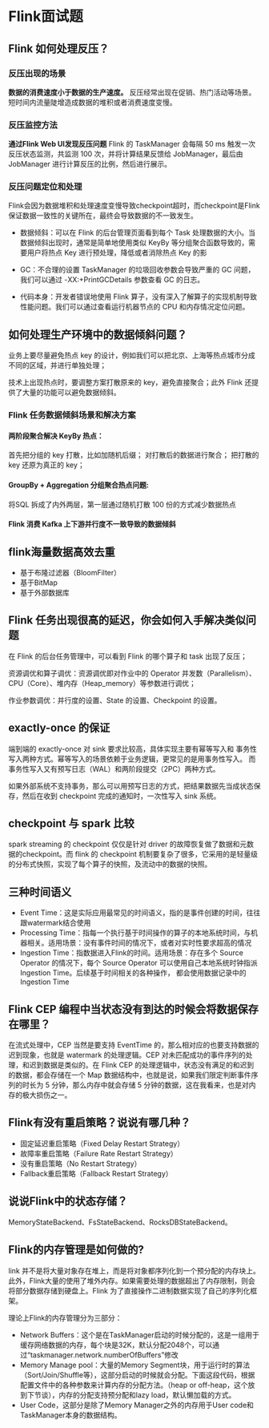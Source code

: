 # Flink面试题

## Flink 如何处理反压？

### 反压出现的场景
**数据的消费速度小于数据的生产速度。**
反压经常出现在促销、热门活动等场景。短时间内流量陡增造成数据的堆积或者消费速度变慢。

### 反压监控方法

**通过Flink Web UI发现反压问题**
Flink 的 TaskManager 会每隔 50 ms 触发一次反压状态监测，共监测 100 次，并将计算结果反馈给 JobManager，最后由 JobManager 进行计算反压的比例，然后进行展示。

### 反压问题定位和处理

Flink会因为数据堆积和处理速度变慢导致checkpoint超时，而checkpoint是Flink保证数据一致性的关键所在，最终会导致数据的不一致发生。

* 数据倾斜：可以在 Flink 的后台管理页面看到每个 Task 处理数据的大小。当数据倾斜出现时，通常是简单地使用类似 KeyBy 等分组聚合函数导致的，需要用户将热点 Key 进行预处理，降低或者消除热点 Key 的影

* GC：不合理的设置 TaskManager 的垃圾回收参数会导致严重的 GC 问题，我们可以通过 -XX:+PrintGCDetails 参数查看 GC 的日志。

* 代码本身：开发者错误地使用 Flink 算子，没有深入了解算子的实现机制导致性能问题。我们可以通过查看运行机器节点的 CPU 和内存情况定位问题。

## 如何处理生产环境中的数据倾斜问题？

业务上要尽量避免热点 key 的设计，例如我们可以把北京、上海等热点城市分成不同的区域，并进行单独处理；

技术上出现热点时，要调整方案打散原来的 key，避免直接聚合；此外 Flink 还提供了大量的功能可以避免数据倾斜。

### Flink 任务数据倾斜场景和解决方案

#### 两阶段聚合解决 KeyBy 热点：

首先把分组的 key 打散，比如加随机后缀；
对打散后的数据进行聚合；
把打散的 key 还原为真正的 key；

#### GroupBy + Aggregation 分组聚合热点问题:

将SQL 拆成了内外两层，第一层通过随机打散 100 份的方式减少数据热点

#### Flink 消费 Kafka 上下游并行度不一致导致的数据倾斜


## flink海量数据高效去重

* 基于布隆过滤器（BloomFilter）
* 基于BitMap
* 基于外部数据库


## Flink 任务出现很高的延迟，你会如何入手解决类似问题

在 Flink 的后台任务管理中，可以看到 Flink 的哪个算子和 task 出现了反压；

资源调优和算子调优：资源调优即对作业中的 Operator 并发数（Parallelism）、CPU（Core）、堆内存（Heap_memory）等参数进行调优；

作业参数调优：并行度的设置、State 的设置、Checkpoint 的设置。


## exactly-once 的保证

端到端的 exactly-once 对 sink 要求比较高，具体实现主要有幂等写入和 事务性写入两种方式。幂等写入的场景依赖于业务逻辑，更常见的是用事务性写入。 而事务性写入又有​​预写日志（WAL）​​​和​​两阶段提交（2PC）​​两种方式。

如果外部系统不支持事务，那么可以用预写日志的方式，把结果数据先当成状态保存，然后在收到 checkpoint 完成的通知时，一次性写入 sink 系统。

## checkpoint 与 spark 比较

spark streaming 的 checkpoint 仅仅是针对 driver 的故障恢复做了数据和元数据的checkpoint。而 flink 的 checkpoint 机制要复杂了很多，它采用的是轻量级的分布式快照，实现了每个算子的快照，及流动中的数据的快照。

## 三种时间语义

* Event Time：这是实际应用最常见的时间语义，指的是事件创建的时间，往往跟watermark结合使用
* Processing Time：指每一个执行基于时间操作的算子的本地系统时间，与机器相关。适用场景：没有事件时间的情况下，或者对实时性要求超高的情况
* Ingestion Time：指数据进入Flink的时间。适用场景：存在多个 Source Operator 的情况下，每个 Source Operator 可以使用自己本地系统时钟指派 Ingestion Time。后续基于时间相关的各种操作， 都会使用数据记录中的 Ingestion Time


## Flink CEP 编程中当状态没有到达的时候会将数据保存在哪里？

在流式处理中，CEP 当然是要支持 EventTime 的，那么相对应的也要支持数据的迟到现象，也就是 watermark 的处理逻辑。CEP 对未匹配成功的事件序列的处理，和迟到数据是类似的。在 Flink CEP 的处理逻辑中，状态没有满足的和迟到的数据，都会存储在一个 Map 数据结构中，也就是说，如果我们限定判断事件序列的时长为 5 分钟，那么内存中就会存储 5 分钟的数据，这在我看来，也是对内存的极大损伤之一。

## Flink有没有重启策略？说说有哪几种？

* 固定延迟重启策略（Fixed Delay Restart Strategy）
* 故障率重启策略（Failure Rate Restart Strategy）
* 没有重启策略（No Restart Strategy）
* Fallback重启策略（Fallback Restart Strategy）


## 说说Flink中的状态存储？

MemoryStateBackend、FsStateBackend、RocksDBStateBackend。


## Flink的内存管理是如何做的?

link 并不是将大量对象存在堆上，而是将对象都序列化到一个预分配的内存块上。此外，Flink大量的使用了堆外内存。如果需要处理的数据超出了内存限制，则会将部分数据存储到硬盘上。Flink 为了直接操作二进制数据实现了自己的序列化框架。

理论上Flink的内存管理分为三部分：

* Network Buffers：这个是在TaskManager启动的时候分配的，这是一组用于缓存网络数据的内存，每个块是32K，默认分配2048个，可以通过“taskmanager.network.numberOfBuffers”修改
* Memory Manage pool：大量的Memory Segment块，用于运行时的算法（Sort/Join/Shuffle等），这部分启动的时候就会分配。下面这段代码，根据配置文件中的各种参数来计算内存的分配方法。（heap or off-heap，这个放到下节谈），内存的分配支持预分配和lazy load，默认懒加载的方式。
* User Code，这部分是除了Memory Manager之外的内存用于User code和TaskManager本身的数据结构。